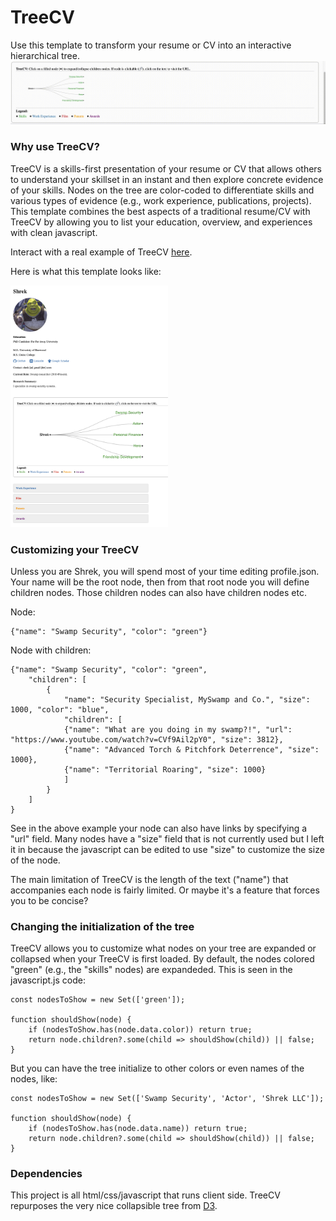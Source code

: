 # TreeCV
Use this template to transform your resume or CV into an interactive hierarchical tree.
![Shrek TreeCV example](images/shrek_treecv_fast.gif)

### Why use TreeCV?
TreeCV is a skills-first presentation of your resume or CV that allows others
to understand your skillset in an instant and then explore concrete evidence of your skills. 
Nodes on the tree are color-coded to differentiate skills and various types of evidence
(e.g., work experience, publications, projects). This template combines the best aspects 
of a traditional resume/CV with TreeCV by allowing you to list your education, overview, and experiences
with clean javascript.

Interact with a real example of TreeCV [here](https://blahner.github.io/treecv/treecv.html).

Here is what this template looks like:

<img src="images/shrek_treecv_template.png" width="50%">

### Customizing your TreeCV
Unless you are Shrek, you will spend most of your time editing profile.json.
Your name will be the root node, then from that root node you will define
children nodes. Those children nodes can also have children nodes etc.

Node:
```
{"name": "Swamp Security", "color": "green"}
```

Node with children:
```
{"name": "Swamp Security", "color": "green",
    "children": [
        {
            "name": "Security Specialist, MySwamp and Co.", "size": 1000, "color": "blue",
            "children": [
            {"name": "What are you doing in my swamp?!", "url": "https://www.youtube.com/watch?v=CVf9Ail2pY0", "size": 3812},
            {"name": "Advanced Torch & Pitchfork Deterrence", "size": 1000},
            {"name": "Territorial Roaring", "size": 1000}
            ]
        }
    ]
}
```
See in the above example your node can also have links by specifying a "url" field.
Many nodes have a "size" field that is not currently used but I left it in because the javascript
can be edited to use "size" to customize the size of the node.

The main limitation of TreeCV is the length of the text ("name") that accompanies each node
is fairly limited. Or maybe it's a feature that forces you to be concise?

### Changing the initialization of the tree
TreeCV allows you to customize what nodes on your tree are expanded or collapsed when your TreeCV is first loaded. By default, the nodes colored "green" (e.g., the "skills" nodes) are expandeded. This is seen in the javascript.js code:
```
const nodesToShow = new Set(['green']);

function shouldShow(node) {
    if (nodesToShow.has(node.data.color)) return true;
    return node.children?.some(child => shouldShow(child)) || false;
}
```

But you can have the tree initialize to other colors or even names of the nodes, like:

```
const nodesToShow = new Set(['Swamp Security', 'Actor', 'Shrek LLC']);

function shouldShow(node) {
    if (nodesToShow.has(node.data.name)) return true;
    return node.children?.some(child => shouldShow(child)) || false;
}
```

### Dependencies
This project is all html/css/javascript that runs client side. TreeCV repurposes the very nice collapsible tree from [D3](https://observablehq.com/@d3/collapsible-tree).
